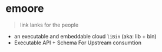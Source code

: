 # emoore
> link lanks for the people

- an executable and embeddable cloud `liBin` (aka: lib + bin)
- Executable API + Schema For Upstream consumtion

